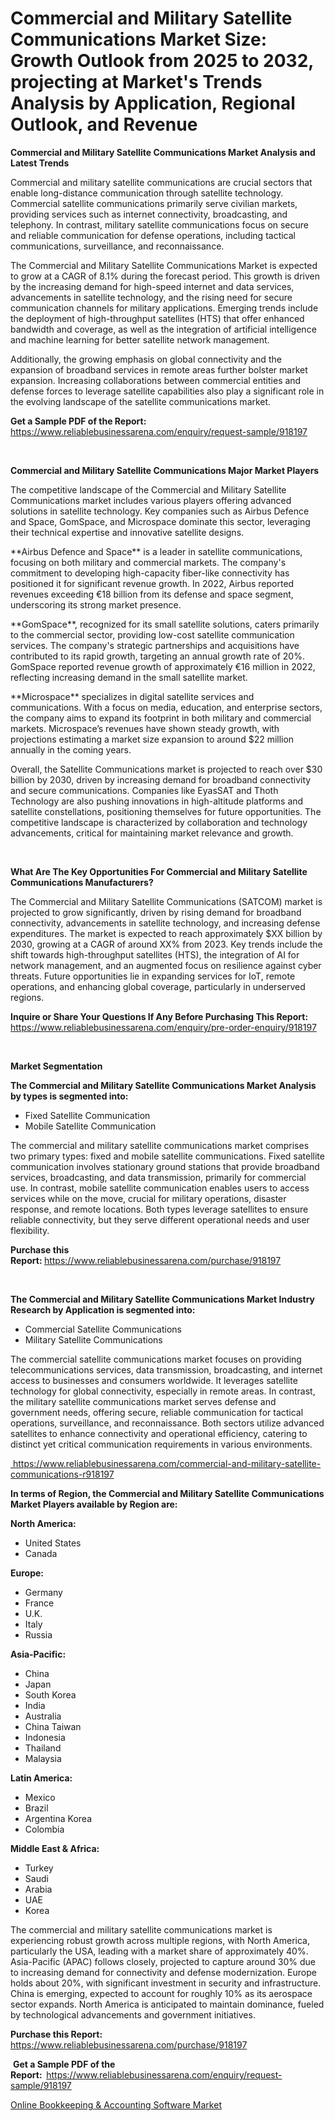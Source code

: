 <p><h1>Commercial and Military Satellite Communications Market Size: Growth Outlook from 2025 to 2032, projecting at Market's Trends Analysis by Application, Regional Outlook, and Revenue</h1></p><p><strong>Commercial and Military Satellite Communications Market Analysis and Latest Trends</strong></p>
<p><p>Commercial and military satellite communications are crucial sectors that enable long-distance communication through satellite technology. Commercial satellite communications primarily serve civilian markets, providing services such as internet connectivity, broadcasting, and telephony. In contrast, military satellite communications focus on secure and reliable communication for defense operations, including tactical communications, surveillance, and reconnaissance.</p><p>The Commercial and Military Satellite Communications Market is expected to grow at a CAGR of 8.1% during the forecast period. This growth is driven by the increasing demand for high-speed internet and data services, advancements in satellite technology, and the rising need for secure communication channels for military applications. Emerging trends include the deployment of high-throughput satellites (HTS) that offer enhanced bandwidth and coverage, as well as the integration of artificial intelligence and machine learning for better satellite network management.</p><p>Additionally, the growing emphasis on global connectivity and the expansion of broadband services in remote areas further bolster market expansion. Increasing collaborations between commercial entities and defense forces to leverage satellite capabilities also play a significant role in the evolving landscape of the satellite communications market.</p></p>
<p><strong>Get a Sample PDF of the Report:&nbsp;</strong> <a href="https://www.reliablebusinessarena.com/enquiry/request-sample/918197?utm_campaign=3215&utm_medium=2&utm_source=Github&utm_content=ia&utm_term=07032025&utm_id=commercial-and-military-satellite-communications">https://www.reliablebusinessarena.com/enquiry/request-sample/918197</a></p>
<p>&nbsp;</p>
<p><strong>Commercial and Military Satellite Communications Major Market Players</strong></p>
<p><p>The competitive landscape of the Commercial and Military Satellite Communications market includes various players offering advanced solutions in satellite technology. Key companies such as Airbus Defence and Space, GomSpace, and Microspace dominate this sector, leveraging their technical expertise and innovative satellite designs.</p><p>**Airbus Defence and Space** is a leader in satellite communications, focusing on both military and commercial markets. The company's commitment to developing high-capacity fiber-like connectivity has positioned it for significant revenue growth. In 2022, Airbus reported revenues exceeding €18 billion from its defense and space segment, underscoring its strong market presence.</p><p>**GomSpace**, recognized for its small satellite solutions, caters primarily to the commercial sector, providing low-cost satellite communication services. The company's strategic partnerships and acquisitions have contributed to its rapid growth, targeting an annual growth rate of 20%. GomSpace reported revenue growth of approximately €16 million in 2022, reflecting increasing demand in the small satellite market.</p><p>**Microspace** specializes in digital satellite services and communications. With a focus on media, education, and enterprise sectors, the company aims to expand its footprint in both military and commercial markets. Microspace’s revenues have shown steady growth, with projections estimating a market size expansion to around $22 million annually in the coming years.</p><p>Overall, the Satellite Communications market is projected to reach over $30 billion by 2030, driven by increasing demand for broadband connectivity and secure communications. Companies like EyasSAT and Thoth Technology are also pushing innovations in high-altitude platforms and satellite constellations, positioning themselves for future opportunities. The competitive landscape is characterized by collaboration and technology advancements, critical for maintaining market relevance and growth.</p></p>
<p>&nbsp;</p>
<p><strong>What Are The Key Opportunities For Commercial and Military Satellite Communications Manufacturers?</strong></p>
<p><p>The Commercial and Military Satellite Communications (SATCOM) market is projected to grow significantly, driven by rising demand for broadband connectivity, advancements in satellite technology, and increasing defense expenditures. The market is expected to reach approximately $XX billion by 2030, growing at a CAGR of around XX% from 2023. Key trends include the shift towards high-throughput satellites (HTS), the integration of AI for network management, and an augmented focus on resilience against cyber threats. Future opportunities lie in expanding services for IoT, remote operations, and enhancing global coverage, particularly in underserved regions.</p></p>
<p><strong>Inquire or Share Your Questions If Any Before Purchasing This Report:</strong> <a href="https://www.reliablebusinessarena.com/enquiry/pre-order-enquiry/918197?utm_campaign=3215&utm_medium=2&utm_source=Github&utm_content=ia&utm_term=07032025&utm_id=commercial-and-military-satellite-communications">https://www.reliablebusinessarena.com/enquiry/pre-order-enquiry/918197</a></p>
<p>&nbsp;</p>
<p><strong>Market Segmentation</strong></p>
<p><strong>The Commercial and Military Satellite Communications Market Analysis by types is segmented into:</strong></p>
<p><ul><li>Fixed Satellite Communication</li><li>Mobile Satellite Communication</li></ul></p>
<p><p>The commercial and military satellite communications market comprises two primary types: fixed and mobile satellite communications. Fixed satellite communication involves stationary ground stations that provide broadband services, broadcasting, and data transmission, primarily for commercial use. In contrast, mobile satellite communication enables users to access services while on the move, crucial for military operations, disaster response, and remote locations. Both types leverage satellites to ensure reliable connectivity, but they serve different operational needs and user flexibility.</p></p>
<p><strong>Purchase this Report:&nbsp;</strong><a href="https://www.reliablebusinessarena.com/purchase/918197?utm_campaign=3215&utm_medium=2&utm_source=Github&utm_content=ia&utm_term=07032025&utm_id=commercial-and-military-satellite-communications">https://www.reliablebusinessarena.com/purchase/918197</a></p>
<p>&nbsp;</p>
<p><strong>The Commercial and Military Satellite Communications Market Industry Research by Application is segmented into:</strong></p>
<p><ul><li>Commercial Satellite Communications</li><li>Military Satellite Communications</li></ul></p>
<p><p>The commercial satellite communications market focuses on providing telecommunications services, data transmission, broadcasting, and internet access to businesses and consumers worldwide. It leverages satellite technology for global connectivity, especially in remote areas. In contrast, the military satellite communications market serves defense and government needs, offering secure, reliable communication for tactical operations, surveillance, and reconnaissance. Both sectors utilize advanced satellites to enhance connectivity and operational efficiency, catering to distinct yet critical communication requirements in various environments.</p></p>
<p><a href="https://www.reliablebusinessarena.com/commercial-and-military-satellite-communications-r918197?utm_campaign=3215&utm_medium=2&utm_source=Github&utm_content=ia&utm_term=07032025&utm_id=commercial-and-military-satellite-communications">&nbsp;https://www.reliablebusinessarena.com/commercial-and-military-satellite-communications-r918197</a></p>
<p><strong>In terms of Region, the Commercial and Military Satellite Communications Market Players available by Region are:</strong></p>
<p>
    <p> <strong> North America: </strong>
        <ul>
            <li>United States</li>
            <li>Canada</li>
        </ul>
        </p> 
    <p> <strong> Europe: </strong>
        <ul>
            <li>Germany</li>
            <li>France</li>
            <li>U.K.</li>
            <li>Italy</li>
            <li>Russia</li>
        </ul>
        </p> 
    <p> <strong> Asia-Pacific: </strong>
        <ul>
            <li>China</li>
            <li>Japan</li>
            <li>South Korea</li>
            <li>India</li>
            <li>Australia</li>
            <li>China Taiwan</li>
            <li>Indonesia</li>
            <li>Thailand</li>
            <li>Malaysia</li>
        </ul>
        </p> 
    <p> <strong> Latin America: </strong>
        <ul>
            <li>Mexico</li>
            <li>Brazil</li>
            <li>Argentina Korea</li>
            <li>Colombia</li>
        </ul>
        </p> 
    <p> <strong> Middle East & Africa: </strong>
        <ul>
            <li>Turkey</li>
            <li>Saudi</li>
            <li>Arabia</li>
            <li>UAE</li>
            <li>Korea</li>
        </ul>
    </p>
    </p>
<p><p>The commercial and military satellite communications market is experiencing robust growth across multiple regions, with North America, particularly the USA, leading with a market share of approximately 40%. Asia-Pacific (APAC) follows closely, projected to capture around 30% due to increasing demand for connectivity and defense modernization. Europe holds about 20%, with significant investment in security and infrastructure. China is emerging, expected to account for roughly 10% as its aerospace sector expands. North America is anticipated to maintain dominance, fueled by technological advancements and government initiatives.</p></p>
<p><strong>Purchase this Report: </strong><a href="https://www.reliablebusinessarena.com/purchase/918197?utm_campaign=3215&utm_medium=2&utm_source=Github&utm_content=ia&utm_term=07032025&utm_id=commercial-and-military-satellite-communications">https://www.reliablebusinessarena.com/purchase/918197</a></p>
<p>&nbsp;<strong>Get a Sample PDF of the Report:&nbsp;&nbsp;</strong><a href="https://www.reliablebusinessarena.com/enquiry/request-sample/918197?utm_campaign=3215&utm_medium=2&utm_source=Github&utm_content=ia&utm_term=07032025&utm_id=commercial-and-military-satellite-communications">https://www.reliablebusinessarena.com/enquiry/request-sample/918197</a></p>
<p><strong></strong></p>
<p><p><a href="https://github.com/spoorsusama/Market-Research-Report-List-1/blob/main/online-bookkeeping-accounting-software-market.md?utm_campaign=3215&utm_medium=2&utm_source=Github&utm_content=ia&utm_term=07032025&utm_id=commercial-and-military-satellite-communications">Online Bookkeeping & Accounting Software Market</a></p></p>